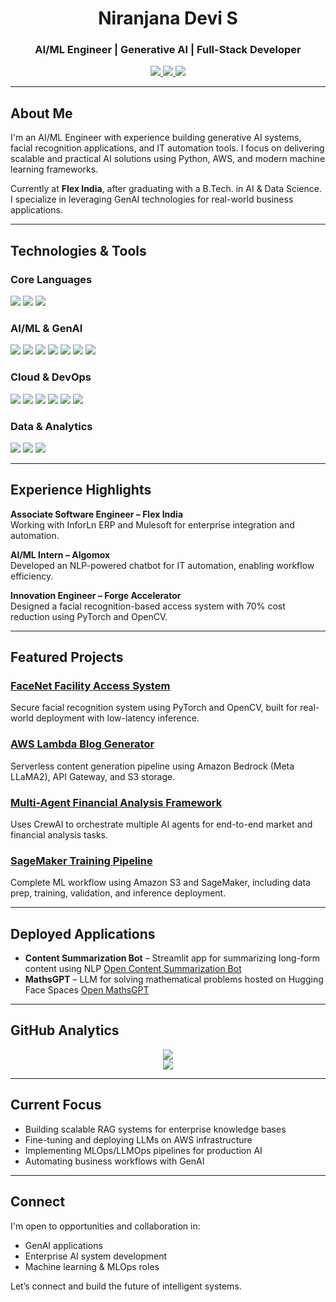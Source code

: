 <h1 align="center">Niranjana Devi S</h1>
<h3 align="center">AI/ML Engineer | Generative AI | Full-Stack Developer</h3>

<div align="center">
  <a href="mailto:niranju1433@gmail.com">
    <img src="https://img.shields.io/badge/Email-niranju1433%40gmail.com-EA4335?style=for-the-badge&logo=gmail&logoColor=white" />
  </a>
  <a href="https://www.linkedin.com/in/niranjana-devi-s-92191a200/">
    <img src="https://img.shields.io/badge/LinkedIn-Connect-0A66C2?style=for-the-badge&logo=linkedin&logoColor=white" />
  </a>
  <a href="Niranjana_Devi_S_Resume.pdf" download>
    <img src="https://img.shields.io/badge/Resume-Download%20PDF-2ECC71?style=for-the-badge&logo=adobeacrobatreader&logoColor=white" />
  </a>
</div>

---

## About Me

I'm an AI/ML Engineer with experience building generative AI systems, facial recognition applications, and IT automation tools. I focus on delivering scalable and practical AI solutions using Python, AWS, and modern machine learning frameworks.

Currently at **Flex India**, after graduating with a B.Tech. in AI & Data Science. I specialize in leveraging GenAI technologies for real-world business applications.

---

## Technologies & Tools

### Core Languages
<img src="https://img.shields.io/badge/Python-3776AB?style=flat&logo=python&logoColor=white" /> <img src="https://img.shields.io/badge/C++-00599C?style=flat&logo=c%2B%2B&logoColor=white" /> <img src="https://img.shields.io/badge/SQL-4479A1?style=flat&logo=postgresql&logoColor=white" />

### AI/ML & GenAI
<img src="https://img.shields.io/badge/TensorFlow-FF6F00?style=flat&logo=tensorflow&logoColor=white" /> <img src="https://img.shields.io/badge/HuggingFace-FFD21F?style=flat&logo=huggingface&logoColor=black" /> <img src="https://img.shields.io/badge/LangChain-4B0082?style=flat" /> <img src="https://img.shields.io/badge/RAG-Informational?style=flat" /> <img src="https://img.shields.io/badge/MLflow-0194E2?style=flat" /> <img src="https://img.shields.io/badge/SageMaker-232F3E?style=flat&logo=amazonaws&logoColor=white" /> <img src="https://img.shields.io/badge/Streamlit-FF4B4B?style=flat&logo=streamlit&logoColor=white" />


### Cloud & DevOps
<img src="https://img.shields.io/badge/AWS-232F3E?style=flat&logo=amazonaws&logoColor=white" /> <img src="https://img.shields.io/badge/Flask-000000?style=flat&logo=flask&logoColor=white" /> <img src="https://img.shields.io/badge/MuleSoft-0075A8?style=flat" /> <img src="https://img.shields.io/badge/Git-F05032?style=flat&logo=git&logoColor=white" /> <img src="https://img.shields.io/badge/Linux-FCC624?style=flat&logo=linux&logoColor=black" /> <img src="https://img.shields.io/badge/Postman-FF6C37?style=flat&logo=postman&logoColor=white" />


### Data & Analytics
<img src="https://img.shields.io/badge/PowerBI-F2C811?style=flat&logo=powerbi&logoColor=black" /> <img src="https://img.shields.io/badge/R-276DC3?style=flat&logo=r&logoColor=white" /> <img src="https://img.shields.io/badge/MATLAB-0076A8?style=flat" />



---

## Experience Highlights

**Associate Software Engineer – Flex India**  
Working with InforLn ERP and Mulesoft for enterprise integration and automation.

**AI/ML Intern – Algomox**  
Developed an NLP-powered chatbot for IT automation, enabling workflow efficiency.

**Innovation Engineer – Forge Accelerator**  
Designed a facial recognition-based access system with 70% cost reduction using PyTorch and OpenCV.

---

## Featured Projects

### [FaceNet Facility Access System](https://github.com/niranjana14/Facial_Recognition)
Secure facial recognition system using PyTorch and OpenCV, built for real-world deployment with low-latency inference.

### [AWS Lambda Blog Generator](https://github.com/niranjana14/Blog-Generation-with-Bedrock)
Serverless content generation pipeline using Amazon Bedrock (Meta LLaMA2), API Gateway, and S3 storage.

### [Multi-Agent Financial Analysis Framework](https://github.com/niranjana14/Multiagent-with-crewAI)
Uses CrewAI to orchestrate multiple AI agents for end-to-end market and financial analysis tasks.

### [SageMaker Training Pipeline](https://github.com/niranjana14/ML-Project-With-AWS-Sagemaker)
Complete ML workflow using Amazon S3 and SageMaker, including data prep, training, validation, and inference deployment.

---

## Deployed Applications

- **Content Summarization Bot** – Streamlit app for summarizing long-form content using NLP
  [Open Content Summarization Bot](https://content-summarization-bot-skkqzqfbwbsfup8qnyipcv.streamlit.app/)
- **MathsGPT** – LLM for solving mathematical problems hosted on Hugging Face Spaces
  [Open MathsGPT](https://huggingface.co/spaces/Niranjanadevis/MathsGpt)
---

## GitHub Analytics

<p align="center">
  <img src="https://github-readme-stats.vercel.app/api?username=niranjana14&show_icons=true&theme=default" />
  <br />
  <img src="https://github-readme-streak-stats.herokuapp.com/?user=niranjana14&theme=default" />
</p>

---

## Current Focus

- Building scalable RAG systems for enterprise knowledge bases  
- Fine-tuning and deploying LLMs on AWS infrastructure  
- Implementing MLOps/LLMOps pipelines for production AI  
- Automating business workflows with GenAI

---

## Connect

I'm open to opportunities and collaboration in:

- GenAI applications  
- Enterprise AI system development  
- Machine learning & MLOps roles

Let’s connect and build the future of intelligent systems.
